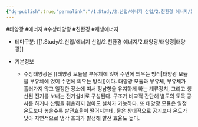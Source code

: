 ```yaml
---
{"dg-publish":true,"permalink":"/1.Study/2.산업/에너지 산업/2.친환경 에너지/INFO_친환경 에너지 관련/수상태양광/","created":"2024-11-20T21:02:28.527+09:00","updated":"2025-06-25T13:59:07.081+09:00"}
---
```


#태양광 #에너지 #수상태양광 #친환경 #재생에너지 

- 테마구분: [[1.Study/2.산업/에너지 산업/2.친환경 에너지/2.태양광/태양광\|태양광]]

- 기본정보
	- 수상태양광은 [[태양광 모듈을 부유체에 얹어 수면에 띄우는 방식\|태양광 모듈을 부유체에 얹어 수면에 띄우는 방식]]이다. 태양광 모듈과 부유체, 부유체가 흘러가지 않고 일정한 장소에 떠서 정남향을 유지하게 하는 계류장치, 그리고 생산된 전기를 보내는 전기설비로 구성된다. 구조가 비교적 간단해 별도의 토목 공사를 하거나 산림을 훼손하지 않아도 설치가 가능하다. 또 태양광 모듈은 일정 온도보다 높을수록 발전효율이 떨어지는데, 물은 상대적으로 공기보다 온도가 낮아 자연적으로 냉각 효과가 발생해 발전 효율도 높다.
